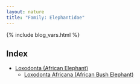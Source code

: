 ```yaml
---
layout: nature
title: "Family: Elephantidae"
---
```


{% include blog_vars.html %}

## Index
* [Loxodonta (African Elephant)]({{site.url}}/nature/animalia/chordata/mammalia/proboscidea/elephantidae/loxodonta.html)
  * [Loxodonta Africana (African Bush Elephant)]({{site.url}}/nature/animalia/chordata/mammalia/proboscidea/elephantidae/loxodonta/loxodonta_africana.html)


